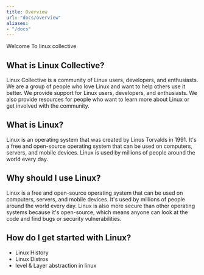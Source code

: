 ```yaml
---
title: Overview
url: "docs/overview"
aliases:
- "/docs"
---
```



Welcome To linux collective 


## What is Linux Collective?

Linux Collective is a community of Linux users, developers, and enthusiasts. We are a group of people who love Linux and want to help others use it better. We provide support for Linux users, developers, and enthusiasts. We also provide resources for people who want to learn more about Linux or get involved with the community.

## What is Linux?

Linux is an operating system that was created by Linus Torvalds in 1991. It's a free and open-source operating system that can be used on computers, servers, and mobile devices. Linux is used by millions of people around the world every day.

## Why should I use Linux?

Linux is a free and open-source operating system that can be used on computers, servers, and mobile devices. It's used by millions of people around the world every day. Linux is also more secure than other operating systems because it's open-source, which means anyone can look at the code and find bugs or security vulnerabilities.

## How do I get started with Linux?

- Linux History 
- Linux Distros 
- level & Layer abstraction in linux 

